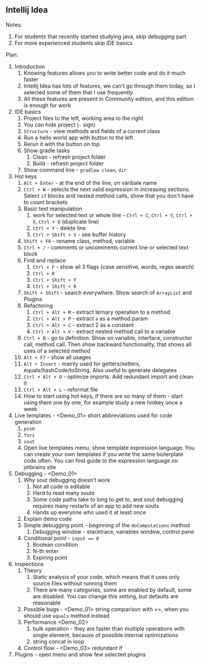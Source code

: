 ## Intellij Idea

Notes:
1. For students that recently started studying java, skip debugging part
2. For more experienced students skip IDE basics

Plan:
1. Introduction
    1. Knowing features allows you to write better code and do it much faster
    2. Intellij Idea has lots of features, we can't go through them today, so I selected some of them that I use frequently
    3. All these features are present in Community edition, and this edition is enough for work
2. IDE basics
    1. Project files to the left, working area to the right
    2. You can hide project (`-` sign)
    3. `Structure` - view methods and fields of a current class
    4. Run a hello world app with button to the left
    5. Rerun it with the button on top
    6. Show gradle tasks
        1. Clean - refresh project folder
        2. Build - refresh project folder
    7. Show command line - `gradlew clean`, `dir`
3. Hot keys
    1. `Alt + Enter` - at the end of the line, on varibale name
    2. `Ctrl + W` - selects the next valid expression in increasing sections. Select `if` blocks and nested method calls, show that you don't have to count brackets
    3. Basic text manipulation
        1. work for selected text or whole line - `Ctrl + C`, `Ctrl + V`, `Ctrl + X`, `Ctrl + D` (duplicate line)
        2. `Ctrl + Y` - delete line
        3. `Ctrl + Shift + V` - see buffer history
    4. `Shift + F6` - rename class, method, variable
    5. `Ctrl + /` - comments or uncomments current line or selected text block
    6. Find and replace
        1. `Ctrl + F` - show all 3 flags (case sensitive, words, regex search)
        2. `Ctrl + R`
        3. `Ctrl + Shift + F`
        4. `Ctrl + Shift + R`
    7. `Shift + Shift` - search everywhere. Show search of `ArrayList` and Plugins
    8. Refactoring
        1. `Ctrl + Alt + M` - extract ternary operation to a method
        2. `Ctrl + Alt + P` - extract `a` as a method param
        3. `Ctrl + Alt + C` - extract 2 as a constant
        4. `Ctrl + Alt + V` - extract nested method call to a variable
    9. `Ctrl + B` - go to definition. Show on variable, interface, constructor call, method call. Then show backward functionality, that shows all uses of a selected method
    10. `Alt + F7` - show all usages 
    11. `Alt + Insert` - mainly used for getters/setters, equals/hashCode/toString. Also useful to generate delegates
    12. `Ctrl + Alt + O` - optimize imports. Add redundant import and clean it
    13. `Ctrl + Alt + L` - reformat file
    14. How to start using hot keys, if there are so many of them - start using them one by one, for example study a new hotkey once a week
4. Live templates - <Demo_01> short abbreviations used for code generation
    1. `psvm`
    2. `fori`
    3. `sout`
    4. Open live templates menu, show template expression language. You can create your own templates if you write the same boilerplate code often. You can find guide to the expression language on jetbrains site
5. Debugging - <Demo_01>
    1. Why sout debugging doesn't work
        1. Not all code is editable
        2. Hard to read many souts
        3. Some code paths take to long to get to, and sout debugging requires many restarts of an app to add new souts
        4. Hands up everyone who used it at least once
    2. Explain demo code
    3. Simple debugging point - beginning of the `doComputations` method
        1. Debugging window - stacktrace, variables window, control pane
    4. Conditional point - `input == 0`
        1. Boolean condition
        2. N-th enter
        3. Expiring point 
6. Inspections
    1. Theory
        1. Static analysis of your code, which means that it uses only source files without running them
        2. There are many categories, some are enabled by default, some are disabled. You can change this setting, but defaults are reasonable
    2. Possible bugs - <Demo_01> string comparison with ==, when you should use `equals` method instead
    3. Performance <Demo_02> 
        1. bulk operation - they are faster than multiple operations with single element, because of possible internal optimizations
        2. string concat in loop
    4. Control flow - <Demo_03> redundant if
7. Plugins - open menu and show few selected plugins
